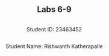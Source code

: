 ﻿<div style="display: flex; flex-direction: column; justify-content: center; align-items: center; height: 100vh;">

  <h2>Labs 6-9</h2>
  
  <p>Student ID: 23463452</p>
  <p>Student Name: Rishwanth Katherapalle</p>

</div>

# Lab 6

## Set up an EC2 instance

### [1] Create an EC2 micro instance with Ubuntu and SSH into it. 


### [2] Install the Python 3 virtual environment package. 


### [3] Access a directory 


### [4] Set up a virtual environment


### [5] Activate the virtual environment


### [6] Install nginx


### [7] Configure nginx


### [8] Restart nginx


### [9] Access your EC2 instance


## Set up Django inside the created EC2 instance

### [1] Edit the following files (create them if not exist)


### [2] Run the web server again


### [3] Access the EC2 instance


## Set up an ALB

### [1] Create an application load balancer


### [2] Health check


### [3] Access


<div style="page-break-after: always;"></div>

# Lab 7

## Set up an EC2 instance

## Install and configure Fabric

## Use Fabric for automation

<div style="page-break-after: always;"></div>

# Lab 8

## Create a Dockerfile and build a Docker image

## Prepare ECR via Boto3 scripts on your local machine

### ECR

## Push a local Docker image onto ECR

## Deploy your Docker image onto ECS

### Create a task definition for an ECS task:

### Create an ECS service:

### Get a public IP address

## Run Hyperparameter Tuning Jobs


<div style="page-break-after: always;"></div>

# Lab 9

## AWS Comprehend

AWS Comprehend offers different services to analyse text using machine learning. With Comprehend API, you will be able to perform common NLP tasks such as sentiment analysis, or simply detecting the language from the text.

For example, to detect the language used in a given text using boto3 you can use the following code:
```python
import boto3
client = boto3.client('comprehend')

# Detect Entities
response = client.detect_dominant_language(
    Text="The French Revolution was a period of social and political upheaval in France and its colonies beginning in 1789 and ending in 1799.",
)

print(response['Languages'])
```

By executing the code above, we will get something like this:
```
[{'LanguageCode': 'en', 'Score': 0.9961233139038086}]
```
This means that the detected language is 'en' (English) and has a confidence in the prediction greater than 0.99. 

### Detect Languages from different texts

#### [1] Modify the code above

We are modifying the above code to detect different languages using the AWS Comprehend API `detect_dominant_language()`
and `boto3` for texts of 4 different langauges and we format in a way so that the output would be printing message in
the format "<predicted_language> was detected with confidence". Here we replace the language code with it's actual 
name and the confidence is represented as a percentage.

We use these texts from English, Italian, Spanish and French to test the the AWS Comprehend API `detect_dominant_language()`:

**English:**
"The French Revolution was a period of social and political upheaval in France and its colonies beginning in 1789 and ending in 1799."

**Spanish:**
"El Quijote es la obra más conocida de Miguel de Cervantes Saavedra. Publicada su primera parte con el título de El ingenioso hidalgo don Quijote de la Mancha a comienzos de 1605, es una de las obras más destacadas de la literatura española y la literatura universal, y una de las más traducidas. En 1615 aparecería la segunda parte del Quijote de Cervantes con el título de El ingenioso caballero don Quijote de la Mancha."

**French:**
"Moi je n'étais rien Et voilà qu'aujourd'hui Je suis le gardien Du sommeil de ses nuits Je l'aime à mourir Vous pouvez détruire Tout ce qu'il vous plaira Elle n'a qu'à ouvrir L'espace de ses bras Pour tout reconstruire Pour tout reconstruire Je l'aime à mourir"
[From the Song: "Je l'Aime a Mourir" - Francis Cabrel ]

**Italian:**
"L'amor che move il sole e l'altre stelle."
[Quote from "Divine Comedy" - Dante Alighieri]

### Step 1
Now we create a script using the command: ```nano detect_lang.py```.

Paste the below script and press CTRL+X and Y and ENTER.

Use the following `detect_lang.py` script to test the above texts and get our desired output format:

```
import boto3

client = boto3.client('comprehend')

# Texts in different languages
Texts = [
    "The French Revolution was a period of social and political upheaval in France and its colonies beginning in 1789 and ending in 1799.",
    "El Quijote es la obra más conocida de Miguel de Cervantes Saavedra. Publicada su primera parte con el título de El ingenioso hidalgo don Quijote de la Mancha a comienzos de 1605, es una de las obras más
     destacadas de la literatura española y la literatura universal, y una de las más traducidas. En 1615 aparecería la segunda parte del Quijote de Cervantes con el título de El ingenioso caballero don Quijote
     de la Mancha.",
    "Moi je n'étais rien Et voilà qu'aujourd'hui Je suis le gardien Du sommeil de ses nuits Je l'aime à mourir Vous pouvez détruire Tout ce qu'il vous plaira Elle n'a qu'à ouvrir L'espace de ses bras Pour tout
     reconstruire Pour tout reconstruire Je l'aime à mourir",
    "L'amor che move il sole e l'altre stelle."
]

# Dictionary to map language codes to their abbrevations
lang_dict = {
    'en': 'English',
    'es': 'Spanish',
    'fr': 'French',
    'it': 'Italian'
}

for text in Texts:
    response = client.detect_dominant_language(Text=text)
    lang_code = response['Languages'][0]['LanguageCode']
    confidence = response['Languages'][0]['Score'] * 100
    l_name = lang_dict.get(lang_code)
    print(f"{l_name} was detected with {confidence:.1f}% confidence")

```

We use a list name `Text` to store the texts of different languages, which we intend to identify.
Then we map the language codes to the language names to get the output in the desired format using
a dictionary called `lang_dict`.

AWS Comprehend returns two key values for each detected language:
  LanguageCode (like 'en', 'es', 'fr', 'it')
  Score (the confidence value, between 0 and 1) 

To get the desired output, we convert these short codes into full names using this dictionary.
`response = client.detect_dominant_language(Text=text)`.

This line calls the Comprehend API and sends one piece of text at a time to be analyzed in the for loop.
The response is a Python dictionary (JSON-style object) that contains details about the detected languages and confidence scores.

Example response:
`{'Languages': [{'LanguageCode': 'fr', 'Score': 0.9934}]}`.

Now we process this to get the actual name mapped to the language code and the percentage from score by
multiplying it with 100. This gives us our desired output.

### Step2
You can run the script using:

``` python3 detect_lang.py ```

This will give you the output in the format "<predicted_language> was detected with confidence" for the above texts.

### Analyse sentiment 

### Detect entities

### Detect keyphrases

### Detect syntaxes


## AWS Rekognition

### Add images

### Test AWS rekognition

